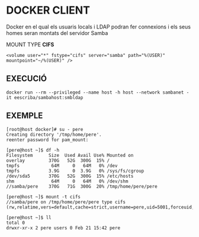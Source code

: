 # DOCKER CLIENT

Docker en el qual els usuaris locals i LDAP podran fer connexions i els seus homes seran montats del servidor Samba

MOUNT TYPE **CIFS**

```
<volume user="*" fstype="cifs" server="samba" path="%(USER)" mountpoint="~/%(USER)" />

```


## EXECUCIÓ

```
docker run --rm --privileged --name host -h host --network sambanet -it eescriba/sambahost:smbldap

```

## EXEMPLE

```
[root@host docker]# su - pere
Creating directory '/tmp/home/pere'.
reenter password for pam_mount:

[pere@host ~]$ df -h
Filesystem      Size  Used Avail Use% Mounted on
overlay         370G   52G  300G  15% /
tmpfs            64M     0   64M   0% /dev
tmpfs           3.9G     0  3.9G   0% /sys/fs/cgroup
/dev/sda5       370G   52G  300G  15% /etc/hosts
shm              64M     0   64M   0% /dev/shm
//samba/pere    370G   71G  300G  20% /tmp/home/pere/pere

[pere@host ~]$ mount -t cifs
//samba/pere on /tmp/home/pere/pere type cifs (rw,relatime,vers=default,cache=strict,username=pere,uid=5001,forceuid,gid=100,forcegid,addr=172.20.0.4,file_mode=0755,dir_mode=0755,soft,nounix,serverino,mapposix,rsize=1048576,wsize=1048576,echo_interval=60,actimeo=1)

[pere@host ~]$ ll
total 0
drwxr-xr-x 2 pere users 0 Feb 21 15:42 pere

```




